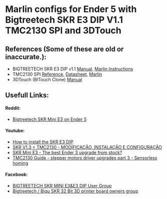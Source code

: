 # Marlin configs for Ender 5 with Bigtreetech SKR E3 DIP V1.1 TMC2130 SPI and 3DTouch

## References (Some of these are old or inaccurate.):
* BIGTREETECH SKR E3 DIP v1.1 [Manual](https://github.com/bigtreetech/BIGTREETECH-SKR-E3-DIP-V1.0/blob/master/SKR%20E3-DIP%20V1.0%20Manual.pdf), [Marlin Instructions](https://www.dropbox.com/s/ppjfflhf3j5yzh2/MarlinV2.0%20SKRV1.1%20instruction.docx?dl=0)
* TMC2130 SPI [Reference](https://www.biqu.equipment/products/biqu-bigtreetech-tmc2100-2208-2130-v1-0-stepstick-mks-stepper-motor-driver-ultra-silent?variant=8254027694178), [Datasheet](https://www.trinamic.com/fileadmin/assets/Products/ICs_Documents/TMC2130_datasheet.pdf), [Marlin](https://marlinfw.org/docs/hardware/tmc_drivers.html)
* 3DTouch (BlTouch Clone) [Manual](http://www.geeetech.com/Documents/3DTouch%20auto%20leveling%20sensor%20%20User%20Manual.pdf)

## Usefull Links:

#### Reddit:
* [Bigtreetech SKR Mini E3 on Ender 5](https://www.reddit.com/r/ender5/comments/cvrokv/bigtreetech_skr_mini_e3_on_ender_5/)
 
#### Youtube: 
* [How to install the SKR E3 DIP](https://www.youtube.com/watch?v=CmBhIaEwhaI&feature=youtu.be)
* [SKR V1.3 + TMC2130 - MODIFICAÇÃO, INSTALAÇÃO E CONFIGURAÇÃO](https://www.youtube.com/watch?v=ZtGpD0ySFvU)
* [SKR Mini E3 - The best Ender 3 upgrade from stock?](https://www.youtube.com/watch?v=-XUQKQnUNig&feature=youtu.be)
* [TMC2130 Guide - stepper motors driver upgrades part 3 - Sensorless homing](https://www.youtube.com/watch?v=OUadiW5QLBE)

#### Facebook:
* [BIGTREETECH SKR MINI E3&E3 DIP User Group](https://www.facebook.com/groups/322956191976815)
* [Bigtreetech / Biqu SKR 32 Bit 3D printer board owners group](https://www.facebook.com/groups/755135144882809)